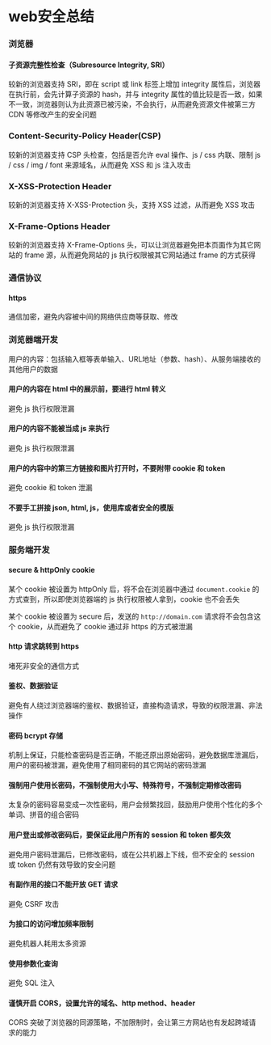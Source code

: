 # web安全总结

### 浏览器

#### 子资源完整性检查（Subresource Integrity, SRI）

较新的浏览器支持 SRI，即在 script 或 link 标签上增加 integrity 属性后，浏览器在执行前，会先计算子资源的 hash，并与 integrity 属性的值比较是否一致，如果不一致，浏览器则认为此资源已被污染，不会执行，从而避免资源文件被第三方 CDN 等修改产生的安全问题

### Content-Security-Policy Header(CSP)

较新的浏览器支持 CSP 头检查，包括是否允许 eval 操作、js / css 内联、限制 js / css / img / font 来源域名，从而避免 XSS 和 js 注入攻击

### X-XSS-Protection Header

较新的浏览器支持 X-XSS-Protection 头，支持 XSS 过滤，从而避免 XSS 攻击

### X-Frame-Options Header

较新的浏览器支持 X-Frame-Options 头，可以让浏览器避免把本页面作为其它网站的 frame 源，从而避免网站的 js 执行权限被其它网站通过 frame 的方式获得

### 通信协议

#### https

通信加密，避免内容被中间的网络供应商等获取、修改

### 浏览器端开发

用户的内容：包括输入框等表单输入、URL地址（参数、hash）、从服务端接收的其他用户的数据

#### 用户的内容在 html 中的展示前，要进行 html 转义

避免 js 执行权限泄漏

#### 用户的内容不能被当成 js 来执行

避免 js 执行权限泄漏

#### 用户的内容中的第三方链接和图片打开时，不要附带 cookie 和 token

避免 cookie 和 token 泄漏

#### 不要手工拼接 json, html, js，使用库或者安全的模版

避免 js 执行权限泄漏

### 服务端开发

#### secure & httpOnly cookie

某个 cookie 被设置为 httpOnly 后，将不会在浏览器中通过 `document.cookie` 的方式查到，所以即使浏览器端的 js 执行权限被人拿到，cookie 也不会丢失

某个 cookie 被设置为 secure 后，发送的 `http://domain.com` 请求将不会包含这个 cookie，从而避免了 cookie 通过非 https 的方式被泄漏

#### http 请求跳转到 https

堵死非安全的通信方式

#### 鉴权、数据验证

避免有人绕过浏览器端的鉴权、数据验证，直接构造请求，导致的权限泄漏、非法操作

#### 密码 bcrypt 存储

机制上保证，只能检查密码是否正确，不能还原出原始密码，避免数据库泄漏后，用户的密码被泄漏，避免使用了相同密码的其它网站的密码泄漏

#### 强制用户使用长密码，不强制使用大小写、特殊符号，不强制定期修改密码

太复杂的密码容易变成一次性密码，用户会频繁找回，鼓励用户使用个性化的多个单词、拼音的组合密码

#### 用户登出或修改密码后，要保证此用户所有的 session 和 token 都失效

避免用户密码泄漏后，已修改密码，或在公共机器上下线，但不安全的 session 或 token 仍然有效导致的安全问题

#### 有副作用的接口不能开放 GET 请求

避免 CSRF 攻击

#### 为接口的访问增加频率限制

避免机器人耗用太多资源

#### 使用参数化查询

避免 SQL 注入

#### 谨慎开启 CORS，设置允许的域名、http method、header

CORS 突破了浏览器的同源策略，不加限制时，会让第三方网站也有发起跨域请求的能力

